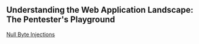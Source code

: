 ## Understanding the Web Application Landscape: The Pentester's Playground

[Null Byte Injections](https://null-byte.wonderhowto.com/how-to/null-byte-injections-work-history-our-namesake-0130141/)
<br></br>
[]()
<br></br>
[]()
<br></br>
[]()
<br></br>
[]()
<br></br>
[]()
<br></br>
[]()
<br></br>
[]()
<br></br>
[]()
<br></br>
[]()
<br></br>
[]()
<br></br>
[]()
<br></br>
[]()
<br></br>
[]()
<br></br>
